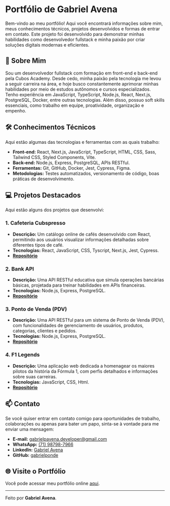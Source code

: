 # Portfólio de Gabriel Avena

Bem-vindo ao meu portfólio! Aqui você encontrará informações sobre mim, meus conhecimentos técnicos, projetos desenvolvidos e formas de entrar em contato. Este projeto foi desenvolvido para demonstrar minhas habilidades como desenvolvedor fullstack e minha paixão por criar soluções digitais modernas e eficientes.

## 🚀 Sobre Mim

Sou um desenvolvedor fullstack com formação em front-end e back-end pela Cubos Academy. Desde cedo, minha paixão pela tecnologia me levou a seguir carreira na área, e hoje busco constantemente aprimorar minhas habilidades por meio de estudos autônomos e cursos especializados. Tenho experiência em JavaScript, TypeScript, Node.js, React, Next.js, PostgreSQL, Docker, entre outras tecnologias. Além disso, possuo soft skills essenciais, como trabalho em equipe, proatividade, organização e empenho.

## 🛠 Conhecimentos Técnicos

Aqui estão algumas das tecnologias e ferramentas com as quais trabalho:

- **Front-end:** React, Next.js, JavaScript, TypeScript, HTML, CSS, Sass, Tailwind CSS, Styled Components, Vite.
- **Back-end:** Node.js, Express, PostgreSQL, APIs RESTful.
- **Ferramentas:** Git, GitHub, Docker, Jest, Cypress, Figma.
- **Metodologias:** Testes automatizados, versionamento de código, boas práticas de desenvolvimento.

## 💻 Projetos Destacados

Aqui estão alguns dos projetos que desenvolvi:

### 1. **Cafeteria Cubspresso**
   - **Descrição:** Um catálogo online de cafés desenvolvido com React, permitindo aos usuários visualizar informações detalhadas sobre diferentes tipos de café.
   - **Tecnologias:** React, JavaScript, CSS, Tyscript, Next.js, Jest, Cypress.
   - **[Repositório](https://github.com/gabrielponde/Projeto-Cafeteria-Cubspresso)**

### 2. **Bank API**
   - **Descrição:** Uma API RESTful educativa que simula operações bancárias básicas, projetada para treinar habilidades em APIs financeiras.
   - **Tecnologias:** Node.js, Express, PostgreSQL.
   - **[Repositório](https://github.com/gabrielponde/BankAPI)**

### 3. **Ponto de Venda (PDV)**
   - **Descrição:** Uma API RESTful para um sistema de Ponto de Venda (PDV), com funcionalidades de gerenciamento de usuários, produtos, categorias, clientes e pedidos.
   - **Tecnologias:** Node.js, Express, PostgreSQL.
   - **[Repositório](https://github.com/gabrielponde/Ponto-de-Venda)**

### 4. **F1 Legends**
   - **Descrição:** Uma aplicação web dedicada a homenagear os maiores pilotos da história da Fórmula 1, com perfis detalhados e informações sobre suas carreiras.
   - **Tecnologias:**  JavaScript, CSS, Html.
   - **[Repositório](https://github.com/gabrielponde/F1-Legends)**

## 📫 Contato

Se você quiser entrar em contato comigo para oportunidades de trabalho, colaborações ou apenas para bater um papo, sinta-se à vontade para me enviar uma mensagem:

- **E-mail:** gabrielpavena.developer@gmail.com
- **WhatsApp:** [(71) 98798-7966](https://wa.me/5571987987966)
- **LinkedIn:** [Gabriel Avena](https://www.linkedin.com/in/gabriel-avena/)
- **GitHub:** [gabrielponde](https://github.com/gabrielponde)

## 🌐 Visite o Portfólio

Você pode acessar meu portfólio online [aqui](https://portfolio-gabriel-avena.vercel.app).

---

Feito por **Gabriel Avena**.
